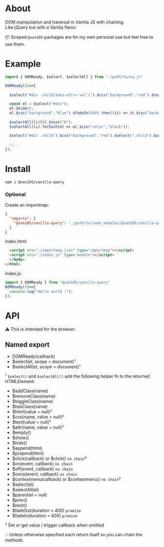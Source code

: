 About
=====

DOM manipulation and traversal in Vanilla JS with chaining.<br/>
Like jQuery but with a Vanilla flavor.

📦 Scoped `@xan105` packages are for my own personal use but feel free to use them.

Example
=======

```js
import { DOMReady, $select, $selectAll } from "./path/to/vq.js"

DOMReady(()=>{
  
  $select("#div .child[data-attr='val']").$css("background","red").$text("Hello World");
  
  const el = $select("#div");
  el.$hide();
  el.$css("background","blue").$fadeIn(400).then((it) => it.$css("background","green"));
 
  $selectAll(li)[0].$text("0");
  $selectAll(li).forEach(el => el.$css("color","black"));
  
  $select("#div .child").$css("background","red").$select(".child").$selectAll("p");
  
  //...
});
```

Install
=======

```
npm i @xan105/vanilla-query
```

### Optional 

Create an importmap:

```json
{
  "imports": {
    "@xan105/vanilla-query": "./path/to/node_modules/@xan105/vanilla-query/dist/vq.min.js"
  }
}
```

index.html:

```html
  <script src="./importmap.json" type="importmap"></script>
  <script src="./index.js" type="module"></script>
  </body>
</html>
```

index.js:

```js
import { DOMReady } from "@xan105/vanilla-query"
DOMReady(()=>{ 
  console.log("Hello world !");
});
```

API
===

⚠️ This is intended for the browser.

## Named export

- DOMReady(callback)
- $select(el, scope = document)¹
- $selectAll(el, scope = document)¹

¹ `$select()` and `$selectAll()` add the following helper fn to the returned HTMLElement:

- $addClass(name)
- $removeClass(name)
- $toggleClass(name)
- $hasClass(name)
- $html(value = null)² 
- $css(name, value = null)²
- $text(value = null)²
- $attr(name, value = null)²
- $empty()
- $show()
- $hide()
- $append(html)
- $prepend(html)
- $click(callback) or $click() `no chain`²
- $on(event, callback) `no chain`
- $off(event, callback) `no chain`
- $once(event, callback) `no chain`
- $contextmenu(callback) or $contextmenu() `no chain`²
- $select(el)
- $selectAll(el)
- $parent(el = null)
- $prev()
- $next()
- $fadeOut(duration = 400) `promise`
- $fadeIn(duration = 400) `promise`

² Set _or_ get value / trigger callback when omitted

💡 Unless otherwise specified each return itself so you can chain the methods.